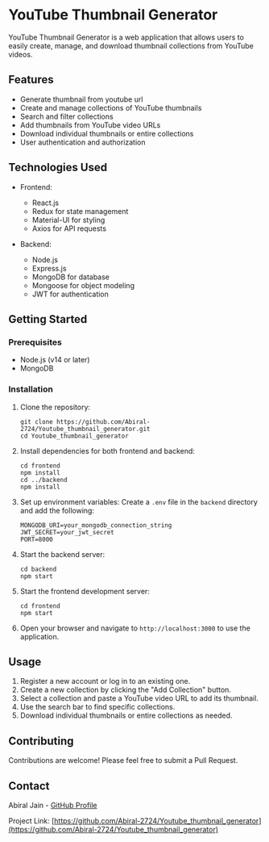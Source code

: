 # YouTube Thumbnail Generator

YouTube Thumbnail Generator is a web application that allows users to easily create, manage, and download thumbnail collections from YouTube videos.

## Features

- Generate thumbnail from youtube url 
- Create and manage collections of YouTube thumbnails
- Search and filter collections
- Add thumbnails from YouTube video URLs
- Download individual thumbnails or entire collections 
- User authentication and authorization
  

## Technologies Used

- Frontend:
  - React.js
  - Redux for state management
  - Material-UI for styling
  - Axios for API requests

- Backend:
  - Node.js
  - Express.js
  - MongoDB for database
  - Mongoose for object modeling
  - JWT for authentication

## Getting Started

### Prerequisites

- Node.js (v14 or later)
- MongoDB

### Installation

1. Clone the repository:
   ```
   git clone https://github.com/Abiral-2724/Youtube_thumbnail_generator.git
   cd Youtube_thumbnail_generator
   ```

2. Install dependencies for both frontend and backend:
   ```
   cd frontend
   npm install
   cd ../backend
   npm install
   ```

3. Set up environment variables:
   Create a `.env` file in the `backend` directory and add the following:
   ```
   MONGODB_URI=your_mongodb_connection_string
   JWT_SECRET=your_jwt_secret
   PORT=8000
   ```

4. Start the backend server:
   ```
   cd backend
   npm start
   ```

5. Start the frontend development server:
   ```
   cd frontend
   npm start
   ```

6. Open your browser and navigate to `http://localhost:3000` to use the application.

## Usage

1. Register a new account or log in to an existing one.
2. Create a new collection by clicking the "Add Collection" button.
3. Select a collection and paste a YouTube video URL to add its thumbnail.
4. Use the search bar to find specific collections.
5. Download individual thumbnails or entire collections as needed.

## Contributing

Contributions are welcome! Please feel free to submit a Pull Request.

## Contact

Abiral Jain - [GitHub Profile](https://github.com/Abiral-2724)

Project Link: [https://github.com/Abiral-2724/Youtube_thumbnail_generator](https://github.com/Abiral-2724/Youtube_thumbnail_generator)
